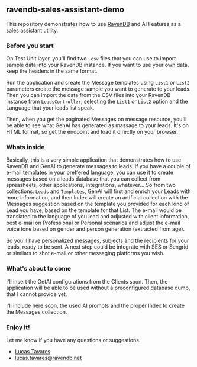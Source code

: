 ## ravendb-sales-assistant-demo
This repository demonstrates how to use [RavenDB](https://ravendb.net) and AI Features as a sales assistant utility.

### Before you start

On Test Unit layer, you'll find two `.csv` files that you can use to import sample data into your RavenDB instance. If you want to use your own data, keep the headers in the same format.

Run the application and create the Message templates using `List1` or `List2` parameters create the message sample you want to generate to your leads.
Then you can import the data from the CSV files into your RavenDB instance from `LeadsController`, selecting the `List1` or `List2` option and the Language that your leads list speak.

Then, when you get the paginated Messages on message resource, you'll be able to see what GenAI has generated as massage to your leads. It's on HTML format, so get the endpoint and load it directly on your browser.

### Whats inside

Basically, this is a very simple application that demonstrates how to use RavenDB and GenAI to generate messages to leads. If you have a couple of e-mail templates in your preffered language, you can use it to create messages based on a leads database that you can collect from spreasheets, other applications, integrations, whatever...
So from two collections: `Leads` and `Templates`, GenAI will first and enrich your Leads with more information, and then Index will create an artificial collection with the Messages suggestion based on the template you provided for each kind of Lead you have, based on the template for that List. The e-mail would be translated to the language of you lead and adjusted with client information, best e-mail on Professional or Personal scenarios and adjust the e-mail voice tone based on gender and person generation (extracted from age).

So you'll have personalized messages, subjects and the recipients for your leads, ready to be sent. A next step could be integrate with SES or Sengrid or similars to shot e-mail or other messaging platforms you wish.

### What's about to come

I'll insert the GetAI configurations from the Clients soon. Then, the application will be able to be used without a preconfigured database dump, that I cannot provide yet.

I'll include here soon, the used AI prompts and the proper Index to create the Messages collection.

### Enjoy it!

Let me know if you have any questions or suggestions.
- [Lucas Tavares](https://www.linkedin.com/in/lucasrtavares/)
- [lucas.tavares@ravendb.net](mailto:lucas.tavares@ravendb.net)